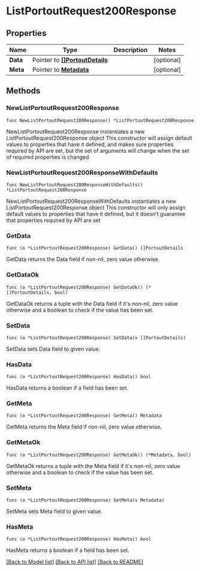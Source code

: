 # ListPortoutRequest200Response

## Properties

Name | Type | Description | Notes
------------ | ------------- | ------------- | -------------
**Data** | Pointer to [**[]PortoutDetails**](PortoutDetails.md) |  | [optional] 
**Meta** | Pointer to [**Metadata**](Metadata.md) |  | [optional] 

## Methods

### NewListPortoutRequest200Response

`func NewListPortoutRequest200Response() *ListPortoutRequest200Response`

NewListPortoutRequest200Response instantiates a new ListPortoutRequest200Response object
This constructor will assign default values to properties that have it defined,
and makes sure properties required by API are set, but the set of arguments
will change when the set of required properties is changed

### NewListPortoutRequest200ResponseWithDefaults

`func NewListPortoutRequest200ResponseWithDefaults() *ListPortoutRequest200Response`

NewListPortoutRequest200ResponseWithDefaults instantiates a new ListPortoutRequest200Response object
This constructor will only assign default values to properties that have it defined,
but it doesn't guarantee that properties required by API are set

### GetData

`func (o *ListPortoutRequest200Response) GetData() []PortoutDetails`

GetData returns the Data field if non-nil, zero value otherwise.

### GetDataOk

`func (o *ListPortoutRequest200Response) GetDataOk() (*[]PortoutDetails, bool)`

GetDataOk returns a tuple with the Data field if it's non-nil, zero value otherwise
and a boolean to check if the value has been set.

### SetData

`func (o *ListPortoutRequest200Response) SetData(v []PortoutDetails)`

SetData sets Data field to given value.

### HasData

`func (o *ListPortoutRequest200Response) HasData() bool`

HasData returns a boolean if a field has been set.

### GetMeta

`func (o *ListPortoutRequest200Response) GetMeta() Metadata`

GetMeta returns the Meta field if non-nil, zero value otherwise.

### GetMetaOk

`func (o *ListPortoutRequest200Response) GetMetaOk() (*Metadata, bool)`

GetMetaOk returns a tuple with the Meta field if it's non-nil, zero value otherwise
and a boolean to check if the value has been set.

### SetMeta

`func (o *ListPortoutRequest200Response) SetMeta(v Metadata)`

SetMeta sets Meta field to given value.

### HasMeta

`func (o *ListPortoutRequest200Response) HasMeta() bool`

HasMeta returns a boolean if a field has been set.


[[Back to Model list]](../README.md#documentation-for-models) [[Back to API list]](../README.md#documentation-for-api-endpoints) [[Back to README]](../README.md)


